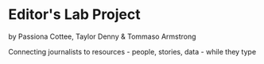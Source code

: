 # Editor's Lab Project
by Passiona Cottee, Taylor Denny & Tommaso Armstrong

Connecting journalists to resources - people, stories, data - while they type
